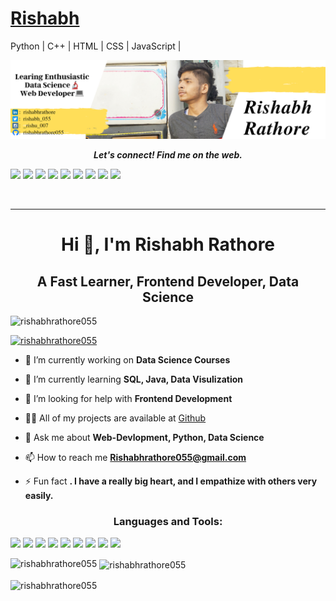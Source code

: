 # [Rishabh](https://sites.google.com/view/rishabhrathore/home)
Python | C++ | HTML | CSS | JavaScript |

![alt text](https://github.com/rishabhrathore055/rishabhrathore055/blob/main/Cover.png)
<p align="center">
  <b><i>Let's connect! Find me on the web.</i></b>
  

[<img height="30" src="https://img.shields.io/badge/twitter-%231DA1F2.svg?&style=for-the-badge&logo=twitter&logoColor=white" />][twitter]
[<img height="30" src = "https://img.shields.io/badge/Youtube-%23E4405F.svg?&style=for-the-badge&logo=Youtube&logoColor=white">][Youtube] 
<a href="mailto:rishabhrathore055@gmail.com" style="text-decoration:none"><img height="30" src = "https://img.shields.io/badge/gmail-c14438?&style=for-the-badge&logo=gmail&logoColor=white"></a>
[<img height="30" src="https://img.shields.io/badge/linkedin-blue.svg?&style=for-the-badge&logo=linkedin&logoColor=white" />][LinkedIn]
[<img height="30" src = "https://img.shields.io/badge/Facebook-036be4.svg?&style=for-the-badge&logo=facebook&logoColor=white">][Facebook]
[<img height="30" src= "https://img.shields.io/badge/Instagram-E4405F?style=for-the-badge&logo=instagram&logoColor=white">][Instagram]
[<img height="30" src= "https://img.shields.io/badge/Codechef-black.svg?&style=for-the-badge&logo=codechef&logoColor=white">][Codechef]
[<img height="30" src= "https://img.shields.io/badge/GeeksforGeeks-00EA64?&style=for-the-badge&logo=GeeksforGeeks&logoColor=White">][GeeksforGeeks]
[<img height="30" src= "https://img.shields.io/badge/HackerRank-00EA64?&style=for-the-badge&logo=HackerRank&logoColor=black">][Hackerrank]


<br />
<hr />
<h1 align="center">Hi 👋, I'm Rishabh Rathore</h1>
<h2 align="center">A Fast Learner, Frontend Developer, Data Science</h2>

<p align="left"> <img src="https://komarev.com/ghpvc/?username=rishabhrathore055&label=Profile%20views&color=0e75b6&style=flat" alt="rishabhrathore055" /> </p>

<p align="left"> <a href="https://github.com/ryo-ma/github-profile-trophy"><img src="https://github-profile-trophy.vercel.app/?username=rishabhrathore055" alt="rishabhrathore055" /></a> </p>

- 🔭 I’m currently working on **Data Science Courses**

- 🌱 I’m currently learning **SQL, Java, Data Visulization**

- 🤝 I’m looking for help with **Frontend Development**

- 👨‍💻 All of my projects are available at [Github](https://github.com/rishabhrathore055)

- 💬 Ask me about **Web-Devlopment, Python, Data Science**

- 📫 How to reach me **Rishabhrathore055@gmail.com**

- ⚡ Fun fact **. I have a really big heart, and I empathize with others very easily.**



<h3 align="center">Languages and Tools:</h3>
<p><img height="35" src="https://img.shields.io/badge/HTML5-E34F26?style=for-the-badge&logo=html5&logoColor=white" />
<img height="35" src="https://img.shields.io/badge/CSS3-1572B6?style=for-the-badge&logo=css3&logoColor=white" />
<img height="35" src="https://img.shields.io/badge/JavaScript-F7DF1E?style=for-the-badge&logo=javascript&logoColor=black" />
<img height="35" src="https://img.shields.io/badge/Python-14354C?style=for-the-badge&logo=python&logoColor=white" />
<img height="35" src="https://img.shields.io/badge/C-00599C?style=for-the-badge&logo=c&logoColor=white" />
<img height="35" src="https://img.shields.io/badge/C%2B%2B-00599C?style=for-the-badge&logo=c%2B%2B&logoColor=white" />
<img height="35" src="https://img.shields.io/badge/Microsoft_Excel-217346?style=for-the-badge&logo=microsoft-excel&logoColor=white" />
<img height="35" src="https://img.shields.io/badge/Visual_Studio_Code-0078D4?style=for-the-badge&logo=visual%20studio%20code&logoColor=white" />
<img height="35" src="https://img.shields.io/badge/Git-F05032?style=for-the-badge&logo=git&logoColor=white" /> </p>



<p><img align="left" src="https://github-readme-stats.vercel.app/api/top-langs?username=rishabhrathore055&show_icons=true&locale=en&layout=compact" alt="rishabhrathore055" /></p>

<p>&nbsp;<img align="center" src="https://github-readme-stats.vercel.app/api?username=rishabhrathore055&show_icons=true&locale=en" alt="rishabhrathore055" /></p>

<p><img align="center" src="https://github-readme-streak-stats.herokuapp.com/?user=rishabhrathore055&" alt="rishabhrathore055" /></p>

[twitter]: https://twitter.com/rishabh_055
[youtube]:  https://youtube.com/channel/UCyQxG1NPrjhMtgFqlm8k9Cw
[gmail]: https://gmail.com
[linkedin]: https://www.linkedin.com/in/rishabhrathore
[Facebook]: https://www.facebook.com/rishi.rishabh04
[Codechef]: https://www.codechef.com/users/rishabh_055
[Instagram]: https://instagram.com/_rishu_007
[GeeksforGeeks]: https://auth.geeksforgeeks.org/user/rishabhrathore055/practice/
[Hackerrank]:https://www.hackerrank.com/rishabh_055
